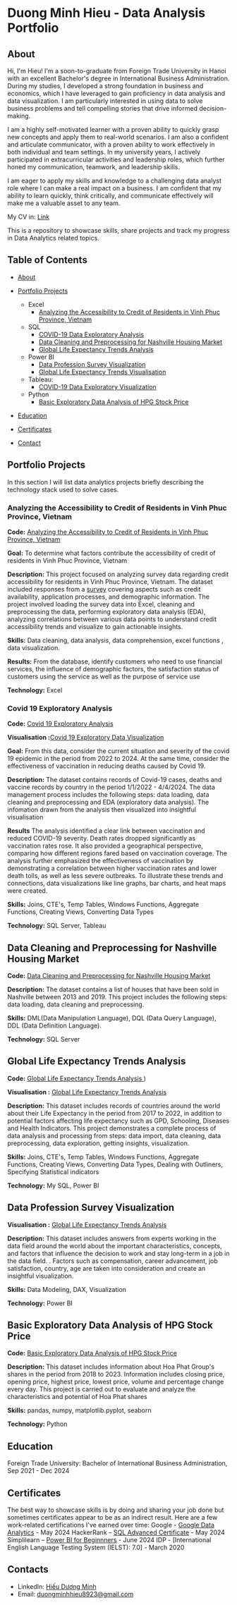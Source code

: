 # Duong Minh Hieu - Data Analysis Portfolio
## About
Hi, I'm Hieu! I'm a soon-to-graduate from Foreign Trade University in Hanoi with an excellent Bachelor's degree in International Business Administration. During my studies, I developed a strong foundation in business and economics, which I have leveraged to gain proficiency in data analysis and data visualization. I am particularly interested in using data to solve business problems and tell compelling stories that drive informed decision-making.

I am a highly self-motivated learner with a proven ability to quickly grasp new concepts and apply them to real-world scenarios. I am also a confident and articulate communicator, with a proven ability to work effectively in both individual and team settings. In my university years, I actively participated in extracurricular activities and leadership roles, which further honed my communication, teamwork, and leadership skills.

I am eager to apply my skills and knowledge to a challenging data analyst role where I can make a real impact on a business. I am confident that my ability to learn quickly, think critically, and communicate effectively will make me a valuable asset to any team.

My CV in: [Link](https://github.com/hieuminh8923/Hieu-s-Portfolio-/blob/main/D%C6%B0%C6%A1ng%20Minh%20Hi%E1%BA%BFu%20-%20CV.pdf)

This is a repository to showcase skills, share projects and track my progress in Data Analytics related topics.

## Table of Contents
- [About](https://github.com/hieuminh8923/Hieu-s-Portfolio-/edit/main/README.md#about)
- [Portfolio Projects](https://github.com/hieuminh8923/Hieu-s-Portfolio-/tree/main)
  - Excel
    - [Analyzing the Accessibility to Credit of Residents in Vinh Phuc Province, Vietnam](https://github.com/hieuminh8923/Hieu-s-Portfolio-/blob/main/README.md#analyzing-the-accessibility-to-credit-of-residents-in-vinh-phuc-province-vietnam)
  - SQL
    - [COVID-19 Data Exploratory Analysis](https://github.com/hieuminh8923/Hieu-s-Portfolio-/blob/main/README.md#covid-19-exploratory-analysis)
    - [Data Cleaning and Preprocessing for Nashville Housing Market](https://github.com/hieuminh8923/Hieu-s-Portfolio-/blob/main/README.md#data-cleaning-and-preprocessing-for-nashville-housing-market)
    - [Global Life Expectancy Trends Analysis](https://github.com/hieuminh8923/Hieu-s-Portfolio-/blob/main/README.md#global-life-expectancy-trends-analysis)
  - Power BI
    - [Data Profession Survey Visualization](https://github.com/hieuminh8923/Hieu-s-Portfolio-/blob/main/README.md#data-profession-survey-visualization)
    - [Global Life Expectancy Trends Visualisation](https://github.com/hieuminh8923/Hieu-s-Portfolio-/blob/main/README.md#global-life-expectancy-trends-analysis)
  - Tableau: 
    - [COVID-19 Data Exploratory Visualization](https://github.com/hieuminh8923/Hieu-s-Portfolio-/blob/main/README.md#covid-19-exploratory-analysis)
  - Python
    - [Basic Exploratory Data Analysis of HPG Stock Price](https://github.com/hieuminh8923/Hieu-s-Portfolio-/blob/main/README.md#basic-exploratory-data-analysis-of-hpg-stock-price)

- [Education](https://github.com/hieuminh8923/Hieu-s-Portfolio-/blob/main/README.md#education)
- [Certificates](https://github.com/hieuminh8923/Hieu-s-Portfolio-/blob/main/README.md#certificates)
- [Contact](https://github.com/hieuminh8923/Hieu-s-Portfolio-/blob/main/README.md#contacts)

## Portfolio Projects
In this section I will list data analytics projects briefly describing the technology stack used to solve cases.

### Analyzing the Accessibility to Credit of Residents in Vinh Phuc Province, Vietnam
**Code:** [Analyzing the Accessibility to Credit of Residents in Vinh Phuc Province, Vietnam]([url](https://github.com/hieuminh8923/Hieu-s-Portfolio-/blob/main/Excel_Vinh_Phuc_Province_Credit_Accessibility_Analysis))

**Goal:** To determine what factors contribute the accessibility of credit of residents in Vinh Phuc Province, Vietnam

**Description:** This project focused on analyzing survey data regarding credit accessibility for residents in Vinh Phuc Province, Vietnam. The dataset included responses from a [survey](https://github.com/hieuminh8923/Hieu-s-Portfolio-/blob/main/Word_Credit_Accessibility_Survey) covering aspects such as credit availability, application processes, and demographic information. The project involved loading the survey data into Excel, cleaning and preprocessing the data, performing exploratory data analysis (EDA), analyzing correlations between various data points to understand credit accessibility trends and visualize to gain actionable insights.

**Skills:** Data cleaning, data analysis, data comprehension, excel functions , data visualization.

**Results:** 
From the database, identify customers who need to use financial services, the influence of demographic factors, the satisfaction status of customers using the service as well as the purpose of service use

**Technology:** Excel 

### Covid 19 Exploratory Analysis
**Code:** [ Covid 19 Exploratory Analysis]([url](https://github.com/hieuminh8923/Hieu-s-Portfolio-/blob/main/SQL_Covid19_EDA))

**Visualisation :**[Covid 19 Exploratory Data Visualization](https://public.tableau.com/app/profile/hieu.duong5905/viz/Project1-Tableau_17167468973560/Dashboard1)

**Goal:** From this data, consider the current situation and severity of the covid 19 epidemic in the period from 2022 to 2024. At the same time, consider the effectiveness of vaccination in reducing deaths caused by Covid 19.

**Description:**  The dataset contains records of Covid-19 cases, deaths and vaccine records by country in the period 1/1/2022 - 4/4/2024. The data management process includes the following steps: data loading, data cleaning and preprocessing and EDA (exploratory data analysis). The infomation drawn from the analysis then visualized into insightful visualisation

**Results** The analysis identified a clear link between vaccination and reduced COVID-19 severity. Death rates dropped significantly as vaccination rates rose. It also provided a geographical perspective, comparing how different regions fared based on vaccination coverage. The analysis further emphasized the effectiveness of vaccination by demonstrating a correlation between higher vaccination rates and lower death tolls, as well as less severe outbreaks. To illustrate these trends and connections, data visualizations like line graphs, bar charts, and heat maps were created.

**Skills:** Joins, CTE's, Temp Tables, Windows Functions, Aggregate Functions, Creating Views, Converting Data Types

**Technology:** SQL Server, Tableau

## Data Cleaning and Preprocessing for Nashville Housing Market

**Code:** [ Data Cleaning and Preprocessing for Nashville Housing Market](https://github.com/hieuminh8923/Hieu-s-Portfolio-/blob/main/SQL_Nashville_Housing_Data_Cleaning)

**Description:** The dataset contains a list of houses that have been sold in Nashville between 2013 and 2019. This project includes the following steps: data loading, data cleaning and preprocessing.

**Skills:** DML(Data Manipulation Language), DQL (Data Query Language), DDL (Data Definition Language).

**Technology:** SQL Server

## Global Life Expectancy Trends Analysis 

**Code:** [Global Life Expectancy Trends Analysis ](https://github.com/hieuminh8923/Hieu-s-Portfolio-/blob/main/SQL_World_Life_Expectancy_Analysis))

**Visualisation :** [Global Life Expectancy Trends Analysis ](https://github.com/hieuminh8923/Hieu-s-Portfolio-/blob/main/Power%20BI_World%20Life%20Expectancy.pbix)

**Description:** This dataset includes records of countries around the world about their Life Expectancy in the period from 2017 to 2022, in addition to potential factors affecting life expectancy such as GPD, Schooling, Diseases and Health Indicators. This project demonstrates a complete process of data analysis and processing from steps: data import, data cleaning, data preprocessing, data exploration, getting insights, visualization. 

**Skills:** Joins, CTE's, Temp Tables, Windows Functions, Aggregate Functions, Creating Views, Converting Data Types, Dealing with Outliners, Specifying Statistical indicators

**Technology:** My SQL, Power BI

## Data Profession Survey Visualization

**Visualisation :** [Global Life Expectancy Trends Analysis ](https://github.com/hieuminh8923/Hieu-s-Portfolio-/blob/main/Power%20BI_World%20Life%20Expectancy.pbix)

**Description:**  This dataset includes answers from experts working in the data field around the world about the important characteristics, concepts, and factors that influence the decision to work and stay long-term in a job in the data field. . Factors such as compensation, career advancement, job satisfaction, country, age are taken into consideration and create an insightful visualization.

**Skills:** Data Modeling, DAX, Visualization

**Technology:** Power BI

## Basic Exploratory Data Analysis of HPG Stock Price

**Code:** [Basic Exploratory Data Analysis of HPG Stock Price ](https://github.com/hieuminh8923/Hieu-s-Portfolio-/blob/main/Python_Basic%20Exploratory%20Data%20Analysis%20of%20HPG%20Stock%20Price)

**Description:**  This dataset includes information about Hoa Phat Group's shares in the period from 2018 to 2023. Information includes closing price, opening price, highest price, lowest price, volume and percentage change every day. This project is carried out to evaluate and analyze the characteristics and potential of Hoa Phat shares

**Skills:** pandas, numpy, matplotlib.pyplot, seaborn

**Technology:** Python

## Education
Foreign Trade University: 
Bachelor of International Business Administration,
Sep 2021 - Dec 2024

## Certificates
The best way to showcase skills is by doing and sharing your job done but sometimes certificates appear to be as an indirect result. Here are a few work-related certifications I've earned over time:
Google - [Google Data Analytics](https://www.coursera.org/account/accomplishments/specialization/U8G4CPCESUJX) - May 2024
HackerRank – [SQL Advanced Certificate](https://www.hackerrank.com/certificates/04cde9f9e9ea) - May 2024
Simplilearn – [Power BI for Beginnners](https://www.simplilearn.com/skillup-certificate-landing?token=eyJjb3Vyc2VfaWQiOiIxNzIyIiwiY2VydGlmaWNhdGVfdXJsIjoiaHR0cHM6XC9cL2NlcnRpZmljYXRlcy5zaW1wbGljZG4ubmV0XC9zaGFyZVwvdGh1bWJfNjc5NzM4MF8xNzE4OTU2ODI0LnBuZyIsInVzZXJuYW1lIjoiRFx1MDFiMFx1MDFhMW5nIE1pbmggSGlcdTFlYmZ1In0%3D&utm_source=shared-certificate&utm_medium=lms&utm_campaign=shared-certificate-promotion&referrer=https%3A%2F%2Flms.simplilearn.com%2Fcourses%2F4211%2FPower-BI-for-Beginners%2Fcertificate%2Fdownload-skillup&%24web_only=true&_branch_match_id=1252543121271999669&_branch_referrer=H4sIAAAAAAAAA8soKSkottLXL87MLcjJ1EssKNDLyczL1k%2FV9y6xzDJLKy938k4CAGT1ZlklAAAA) - June 2024
IDP - [International English Language Testing System (IELST): 7.0] - March 2020

## Contacts
- LinkedIn: [Hiếu Dương Minh](https://www.linkedin.com/in/hi%E1%BA%BFu-d%C6%B0%C6%A1ng-minh-37660022a/)
- Email: duongminhhieu8923@gmail.com

